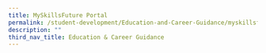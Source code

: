 ```yaml
---
title: MySkillsFuture Portal
permalink: /student-development/Education-and-Career-Guidance/myskillsfutureportal
description: ""
third_nav_title: Education & Career Guidance
---
```

